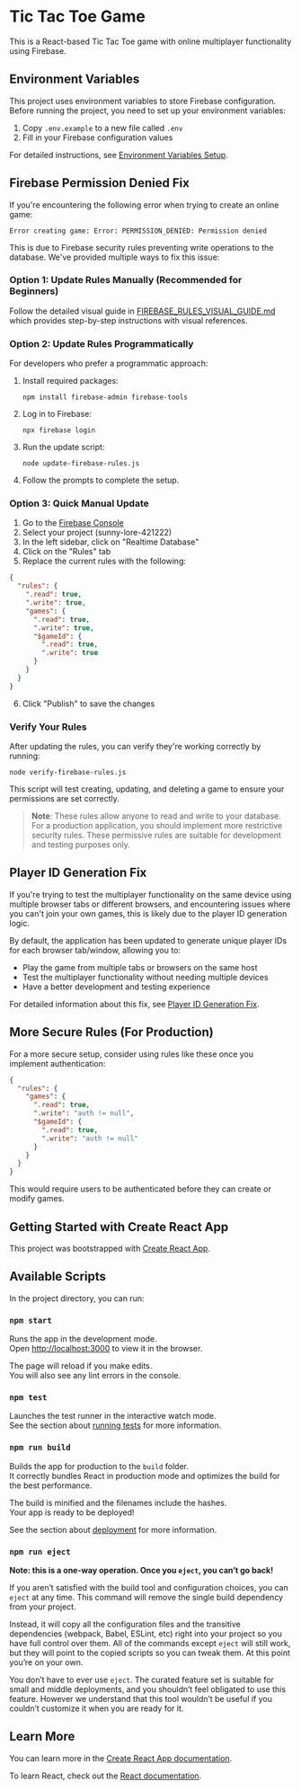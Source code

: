 # Tic Tac Toe Game

This is a React-based Tic Tac Toe game with online multiplayer functionality using Firebase.

## Environment Variables

This project uses environment variables to store Firebase configuration. Before running the project, you need to set up your environment variables:

1. Copy `.env.example` to a new file called `.env`
2. Fill in your Firebase configuration values

For detailed instructions, see [Environment Variables Setup](./ENV_SETUP.md).

## Firebase Permission Denied Fix

If you're encountering the following error when trying to create an online game:

```
Error creating game: Error: PERMISSION_DENIED: Permission denied
```

This is due to Firebase security rules preventing write operations to the database. We've provided multiple ways to fix this issue:

### Option 1: Update Rules Manually (Recommended for Beginners)

Follow the detailed visual guide in [FIREBASE_RULES_VISUAL_GUIDE.md](./FIREBASE_RULES_VISUAL_GUIDE.md) which provides step-by-step instructions with visual references.

### Option 2: Update Rules Programmatically

For developers who prefer a programmatic approach:

1. Install required packages:
   ```
   npm install firebase-admin firebase-tools
   ```

2. Log in to Firebase:
   ```
   npx firebase login
   ```

3. Run the update script:
   ```
   node update-firebase-rules.js
   ```

4. Follow the prompts to complete the setup.

### Option 3: Quick Manual Update

1. Go to the [Firebase Console](https://console.firebase.google.com/)
2. Select your project (sunny-lore-421222)
3. In the left sidebar, click on "Realtime Database"
4. Click on the "Rules" tab
5. Replace the current rules with the following:

```json
{
  "rules": {
    ".read": true,
    ".write": true,
    "games": {
      ".read": true,
      ".write": true,
      "$gameId": {
        ".read": true,
        ".write": true
      }
    }
  }
}
```

6. Click "Publish" to save the changes

### Verify Your Rules

After updating the rules, you can verify they're working correctly by running:

```
node verify-firebase-rules.js
```

This script will test creating, updating, and deleting a game to ensure your permissions are set correctly.

> **Note**: These rules allow anyone to read and write to your database. For a production application, you should implement more restrictive security rules. These permissive rules are suitable for development and testing purposes only.

## Player ID Generation Fix

If you're trying to test the multiplayer functionality on the same device using multiple browser tabs or different browsers, and encountering issues where you can't join your own games, this is likely due to the player ID generation logic.

By default, the application has been updated to generate unique player IDs for each browser tab/window, allowing you to:
- Play the game from multiple tabs or browsers on the same host
- Test the multiplayer functionality without needing multiple devices
- Have a better development and testing experience

For detailed information about this fix, see [Player ID Generation Fix](./PLAYER_ID_FIX.md).

## More Secure Rules (For Production)

For a more secure setup, consider using rules like these once you implement authentication:

```json
{
  "rules": {
    "games": {
      ".read": true,
      ".write": "auth != null",
      "$gameId": {
        ".read": true,
        ".write": "auth != null"
      }
    }
  }
}
```

This would require users to be authenticated before they can create or modify games.

## Getting Started with Create React App

This project was bootstrapped with [Create React App](https://github.com/facebook/create-react-app).

## Available Scripts

In the project directory, you can run:

### `npm start`

Runs the app in the development mode.\
Open [http://localhost:3000](http://localhost:3000) to view it in the browser.

The page will reload if you make edits.\
You will also see any lint errors in the console.

### `npm test`

Launches the test runner in the interactive watch mode.\
See the section about [running tests](https://facebook.github.io/create-react-app/docs/running-tests) for more information.

### `npm run build`

Builds the app for production to the `build` folder.\
It correctly bundles React in production mode and optimizes the build for the best performance.

The build is minified and the filenames include the hashes.\
Your app is ready to be deployed!

See the section about [deployment](https://facebook.github.io/create-react-app/docs/deployment) for more information.

### `npm run eject`

**Note: this is a one-way operation. Once you `eject`, you can’t go back!**

If you aren’t satisfied with the build tool and configuration choices, you can `eject` at any time. This command will remove the single build dependency from your project.

Instead, it will copy all the configuration files and the transitive dependencies (webpack, Babel, ESLint, etc) right into your project so you have full control over them. All of the commands except `eject` will still work, but they will point to the copied scripts so you can tweak them. At this point you’re on your own.

You don’t have to ever use `eject`. The curated feature set is suitable for small and middle deployments, and you shouldn’t feel obligated to use this feature. However we understand that this tool wouldn’t be useful if you couldn’t customize it when you are ready for it.

## Learn More

You can learn more in the [Create React App documentation](https://facebook.github.io/create-react-app/docs/getting-started).

To learn React, check out the [React documentation](https://reactjs.org/).

